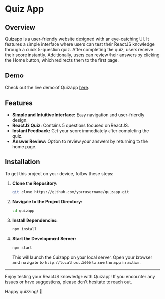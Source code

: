 # Quiz App

## Overview
Quizapp is a user-friendly website designed with an eye-catching UI. It features a simple interface where users can test their ReactJS knowledge through a quick 5-question quiz. After completing the quiz, users receive their score instantly. Additionally, users can review their answers by clicking the Home button, which redirects them to the first page.

## Demo
Check out the live demo of Quizapp [here](https://quizewhiz.netlify.app/).

## Features
- **Simple and Intuitive Interface:** Easy navigation and user-friendly design.
- **ReactJS Quiz:** Contains 5 questions focused on ReactJS.
- **Instant Feedback:** Get your score immediately after completing the quiz.
- **Answer Review:** Option to review your answers by returning to the home page.

## Installation

To get this project on your device, follow these steps:

1. **Clone the Repository:**
   ```bash
   git clone https://github.com/yourusername/quizapp.git
   ```
2. **Navigate to the Project Directory:**
   ```bash
   cd quizapp
   ```
3. **Install Dependencies:**
   ```bash
   npm install
   ```
4. **Start the Development Server:**
   ```bash
   npm start
   ```
   This will launch the Quizapp on your local server. Open your browser and navigate to `http://localhost:3000` to see the app in action.

---

Enjoy testing your ReactJS knowledge with Quizapp! If you encounter any issues or have suggestions, please don't hesitate to reach out.

Happy quizzing! 🎉
